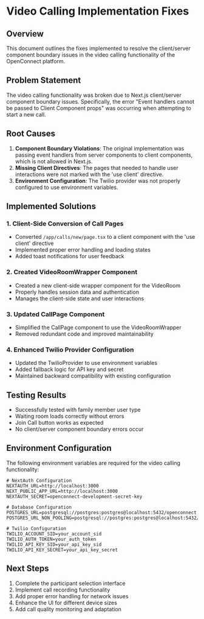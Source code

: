 # Video Calling Implementation Fixes

## Overview
This document outlines the fixes implemented to resolve the client/server component boundary issues in the video calling functionality of the OpenConnect platform.

## Problem Statement
The video calling functionality was broken due to Next.js client/server component boundary issues. Specifically, the error "Event handlers cannot be passed to Client Component props" was occurring when attempting to start a new call.

## Root Causes
1. **Component Boundary Violations**: The original implementation was passing event handlers from server components to client components, which is not allowed in Next.js.
2. **Missing Client Directives**: The pages that needed to handle user interactions were not marked with the 'use client' directive.
3. **Environment Configuration**: The Twilio provider was not properly configured to use environment variables.

## Implemented Solutions

### 1. Client-Side Conversion of Call Pages
- Converted `/app/calls/new/page.tsx` to a client component with the 'use client' directive
- Implemented proper error handling and loading states
- Added toast notifications for user feedback

### 2. Created VideoRoomWrapper Component
- Created a new client-side wrapper component for the VideoRoom
- Properly handles session data and authentication
- Manages the client-side state and user interactions

### 3. Updated CallPage Component
- Simplified the CallPage component to use the VideoRoomWrapper
- Removed redundant code and improved maintainability

### 4. Enhanced Twilio Provider Configuration
- Updated the TwilioProvider to use environment variables
- Added fallback logic for API key and secret
- Maintained backward compatibility with existing configuration

## Testing Results
- Successfully tested with family member user type
- Waiting room loads correctly without errors
- Join Call button works as expected
- No client/server component boundary errors occur

## Environment Configuration
The following environment variables are required for the video calling functionality:
```
# NextAuth Configuration
NEXTAUTH_URL=http://localhost:3000
NEXT_PUBLIC_APP_URL=http://localhost:3000
NEXTAUTH_SECRET=openconnect-development-secret-key

# Database Configuration
POSTGRES_URL=postgresql://postgres:postgres@localhost:5432/openconnect
POSTGRES_URL_NON_POOLING=postgresql://postgres:postgres@localhost:5432/openconnect

# Twilio Configuration
TWILIO_ACCOUNT_SID=your_account_sid
TWILIO_AUTH_TOKEN=your_auth_token
TWILIO_API_KEY_SID=your_api_key_sid
TWILIO_API_KEY_SECRET=your_api_key_secret
```

## Next Steps
1. Complete the participant selection interface
2. Implement call recording functionality
3. Add proper error handling for network issues
4. Enhance the UI for different device sizes
5. Add call quality monitoring and adaptation
